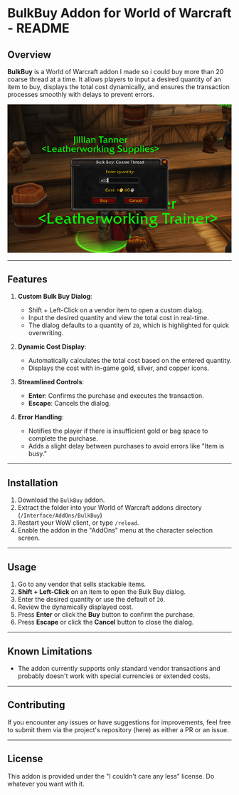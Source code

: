 # BulkBuy Addon for World of Warcraft - README

## Overview
**BulkBuy** is a World of Warcraft addon I made so i could buy more than 20 coarse thread at a time. It allows players to input a desired quantity of an item to buy, displays the total cost dynamically, and ensures the transaction processes smoothly with delays to prevent errors.

![BulkBuy Dialog Example](screenshot.png)

---

## Features
1. **Custom Bulk Buy Dialog**:
   - Shift + Left-Click on a vendor item to open a custom dialog.
   - Input the desired quantity and view the total cost in real-time.
   - The dialog defaults to a quantity of `20`, which is highlighted for quick overwriting.

2. **Dynamic Cost Display**:
   - Automatically calculates the total cost based on the entered quantity.
   - Displays the cost with in-game gold, silver, and copper icons.

3. **Streamlined Controls**:
   - **Enter**: Confirms the purchase and executes the transaction.
   - **Escape**: Cancels the dialog.

4. **Error Handling**:
   - Notifies the player if there is insufficient gold or bag space to complete the purchase.
   - Adds a slight delay between purchases to avoid errors like "Item is busy."

---

## Installation
1. Download the `BulkBuy` addon.
2. Extract the folder into your World of Warcraft addons directory (`/Interface/AddOns/BulkBuy`)
3. Restart your WoW client, or type `/reload`.
4. Enable the addon in the "AddOns" menu at the character selection screen.

---

## Usage
1. Go to any vendor that sells stackable items.
2. **Shift + Left-Click** on an item to open the Bulk Buy dialog.
3. Enter the desired quantity or use the default of `20`.
4. Review the dynamically displayed cost.
5. Press **Enter** or click the **Buy** button to confirm the purchase.
6. Press **Escape** or click the **Cancel** button to close the dialog.

---

## Known Limitations
- The addon currently supports only standard vendor transactions and probably doesn't work with special currencies or extended costs.

---

## Contributing
If you encounter any issues or have suggestions for improvements, feel free to submit them via the project's repository (here) as either a PR or an issue.

---

## License
This addon is provided under the "I couldn't care any less" license. Do whatever you want with it. 